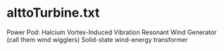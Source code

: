 
# alttoTurbine.txt
Power Pod: Halcium
Vortex-Induced Vibration Resonant Wind Generator
(call them wind wigglers)
Solid-state wind-energy transformer
